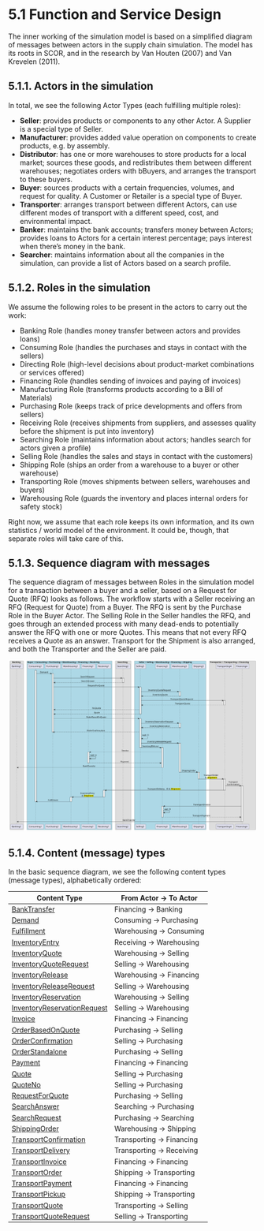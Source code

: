 # 5.1 Function and Service Design

The inner working of the simulation model is based on a simplified diagram of messages between actors in the supply chain simulation. The model has its roots in SCOR, and in the research by Van Houten (2007) and Van Krevelen (2011). 

## 5.1.1. Actors in the simulation

In total, we see the following Actor Types (each fulfilling multiple roles):
- **Seller**: provides products or components to any other Actor. A Supplier is a special type of Seller.
- **Manufacturer**: provides added value operation on components to create products, e.g. by assembly.
- **Distributor**: has one or more warehouses to store products for a  local market; sources these goods, and redistributes them between different warehouses; negotiates orders with bBuyers, and arranges the transport to these buyers.
- **Buyer**: sources products with a certain frequencies, volumes, and request for quality. A Customer or Retailer is a special type of Buyer.
- **Transporter**: arranges transport between different Actors, can use different modes of transport with a different speed, cost, and environmental impact.
- **Banker**: maintains the bank accounts; transfers money between Actors; provides loans to Actors for a certain interest percentage; pays interest when there’s money in the bank.
- **Searcher**: maintains information about all the companies in the simulation, can provide a list of Actors based on a search profile.


## 5.1.2. Roles in the simulation

We assume the following roles to be present in the actors to carry out the work:
- Banking Role (handles money transfer between actors and provides loans)
- Consuming Role (handles the purchases and stays in contact with the sellers)
- Directing Role (high-level decisions about product-market combinations or services offered)
- Financing Role (handles sending of invoices and paying of invoices)
- Manufacturing Role (transforms products according to a Bill of Materials)
- Purchasing Role (keeps track of price developments and offers from sellers)
- Receiving Role (receives shipments from suppliers, and assesses quality before the shipment is put into inventory)
- Searching Role (maintains information about actors; handles search for actors given a profile)
- Selling Role (handles the sales and stays in contact with the customers)
- Shipping Role (ships an order from a warehouse to a buyer or other warehouse)
- Transporting Role (moves shipments between sellers, warehouses and buyers)
- Warehousing Role (guards the inventory and places internal orders for safety stock)

Right now, we assume that each role keeps its own information, and its own statistics / world model of the environment. It could be, though, that separate roles will take care of this. 


## 5.1.3. Sequence diagram with messages

The sequence diagram of messages between Roles in the simulation model for a transaction between a buyer and a seller, based on a Request for Quote (RFQ) looks as follows. The workflow starts with a Seller receiving an RFQ (Request for Quote) from a Buyer. The RFQ is sent by the Purchase Role in the Buyer Actor. The Selling Role in the Seller handles the RFQ, and goes through an extended process with many dead-ends to potentially answer the RFQ with one or more Quotes. This means that not every RFQ receives a Quote as an answer. Transport for the Shipment is also arranged, and both the Transporter and the Seller are paid. 

![](diagrams/gscg-sim-sequence.svg)


## 5.1.4. Content (message) types

In the basic sequence diagram, we see the following content types (message types), alphabetically ordered:

| Content Type | From Actor &rarr; To Actor |
| ------------ | -------------------------- |
| [BankTransfer](data-model/bank-transfer.md)                                | Financing &rarr; Banking      |
| [Demand](data-model/demand.md)                                             | Consuming &rarr; Purchasing   |
| [Fulfillment](data-model/fulfillment.md)                                   | Warehousing &rarr; Consuming  |
| [InventoryEntry](data-model/inventory-entry.md)                            | Receiving &rarr; Warehousing  |
| [InventoryQuote](data-model/inventory-quote.md)                            | Warehousing &rarr; Selling    |
| [InventoryQuoteRequest](data-model/inventory-quote-request.md)             | Selling &rarr; Warehousing    |
| [InventoryRelease](data-model/inventory-release.md)                        | Warehousing &rarr; Financing  |
| [InventoryReleaseRequest](data-model/inventory-release-request.md)         | Selling &rarr; Warehousing    |
| [InventoryReservation](data-model/inventory-reservation.md)                | Warehousing &rarr; Selling    |
| [InventoryReservationRequest](data-model/inventory-reservation-request.md) | Selling &rarr; Warehousing    |
| [Invoice](data-model/invoice.md)                                           | Financing &rarr; Financing    |
| [OrderBasedOnQuote](data-model/order-based-on-quote.md)                    | Purchasing &rarr; Selling     |
| [OrderConfirmation](data-model/order-confirmation.md)                      | Selling &rarr; Purchasing     |
| [OrderStandalone](data-model/order-standalone.md)                          | Purchasing &rarr; Selling     |
| [Payment](data-model/payment.md)                                           | Financing &rarr; Financing    |
| [Quote](data-model/quote.md)                                               | Selling &rarr; Purchasing     |
| [QuoteNo](data-model/quote-no.md)                                          | Selling &rarr; Purchasing     |
| [RequestForQuote](data-model/request-for-quote.md)                         | Purchasing &rarr; Selling     |
| [SearchAnswer](data-model/search-answer.md)                                | Searching &rarr; Purchasing   |
| [SearchRequest](data-model/search-request.md)                              | Purchasing &rarr; Searching   |
| [ShippingOrder](data-model/shipping-order.md)                              | Warehousing &rarr; Shipping   |
| [TransportConfirmation](data-model/transport-confirmation.md)              | Transporting &rarr; Financing |
| [TransportDelivery](data-model/transport-delivery.md)                      | Transporting &rarr; Receiving |
| [TransportInvoice](data-model/transport-invoice.md)                        | Financing &rarr; Financing    |
| [TransportOrder](data-model/shipping-order.md)                             | Shipping &rarr; Transporting  |
| [TransportPayment](data-model/transport-payment.md)                        | Financing &rarr; Financing    |
| [TransportPickup](data-model/transport-pickup.md)                          | Shipping &rarr; Transporting  |
| [TransportQuote](data-model/transport-quote.md)                            | Transporting &rarr; Selling   |
| [TransportQuoteRequest](data-model/transport-quote-request.md)             | Selling &rarr; Transporting   |

